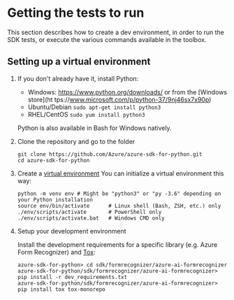 # Getting the tests to run

This section describes how to create a dev environment, in order to run the SDK tests,
or execute the various commands available in the toolbox.

## Setting up a virtual environment

1.  If you don't already have it, install Python:

    - Windows: https://www.python.org/downloads/ or from the [Windows store](ht tps://www.microsoft.com/p/python-37/9nj46sx7x90p)
    - Ubuntu/Debian `sudo apt-get install python3`
    - RHEL/CentOS `sudo yum install python3`

    Python is also available in Bash for Windows natively.

3.  Clone the repository and go to the folder

    ```
    git clone https://github.com/Azure/azure-sdk-for-python.git
    cd azure-sdk-for-python
    ```

2.  Create a [virtual environment](https://docs.python.org/3/tutorial/venv.html)
    You can initialize a virtual environment this way:

    ```
    python -m venv env # Might be "python3" or "py -3.6" depending on your Python installation
    source env/bin/activate      # Linux shell (Bash, ZSH, etc.) only
    ./env/scripts/activate       # PowerShell only
    ./env/scripts/activate.bat   # Windows CMD only
    ```

4. Setup your development environment

    Install the development requirements for a specific library (e.g. Azure Form Recognizer) and [Tox](https://tox.readthedocs.io/en/latest/):
    ```
    azure-sdk-for-python> cd sdk/formrecognizer/azure-ai-formrecognizer
    azure-sdk-for-python/sdk/formrecognizer/azure-ai-formrecognizer> pip install -r dev_requirements.txt
    azure-sdk-for-python/sdk/formrecognizer/azure-ai-formrecognizer> pip install tox tox-monorepo
    ```

<!-- Do we still follow this recommendation or should we be recommending pip install dev_reqs and tox? -->
<!-- 4.  Setup your env (installing dependencies, etc.)

    ```
    azure-sdk-for-python> python scripts/dev_setup.py
    ```

    If you work on a particular package, you can setup only this package to save some installation time:

    ```
    azure-sdk-for-python> python scripts/dev_setup.py -p azure-mgmt-service
    ``` -->
